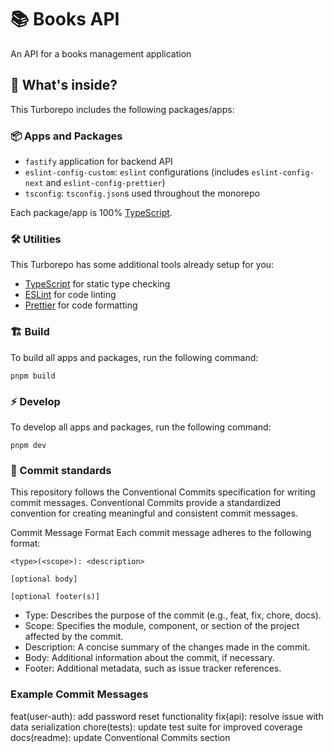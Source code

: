 # 📚 Books API

An API for a books management application

## 🎁 What's inside?

This Turborepo includes the following packages/apps:

### 📦 Apps and Packages

- `fastify` application for backend API
- `eslint-config-custom`: `eslint` configurations (includes `eslint-config-next` and `eslint-config-prettier`)
- `tsconfig`: `tsconfig.json`s used throughout the monorepo

Each package/app is 100% [TypeScript](https://www.typescriptlang.org/).

### 🛠️ Utilities

This Turborepo has some additional tools already setup for you:

- [TypeScript](https://www.typescriptlang.org/) for static type checking
- [ESLint](https://eslint.org/) for code linting
- [Prettier](https://prettier.io) for code formatting

### 🏗️ Build

To build all apps and packages, run the following command:

```
pnpm build
```

### ⚡️ Develop

To develop all apps and packages, run the following command:

```
pnpm dev
```

### 🌿 Commit standards

This repository follows the Conventional Commits specification for writing commit messages. Conventional Commits provide a standardized convention for creating meaningful and consistent commit messages.

Commit Message Format
Each commit message adheres to the following format:

```
<type>(<scope>): <description>

[optional body]

[optional footer(s)]
```

- Type: Describes the purpose of the commit (e.g., feat, fix, chore, docs).
- Scope: Specifies the module, component, or section of the project affected by the commit.
- Description: A concise summary of the changes made in the commit.
- Body: Additional information about the commit, if necessary.
- Footer: Additional metadata, such as issue tracker references.

### Example Commit Messages

feat(user-auth): add password reset functionality
fix(api): resolve issue with data serialization
chore(tests): update test suite for improved coverage
docs(readme): update Conventional Commits section
